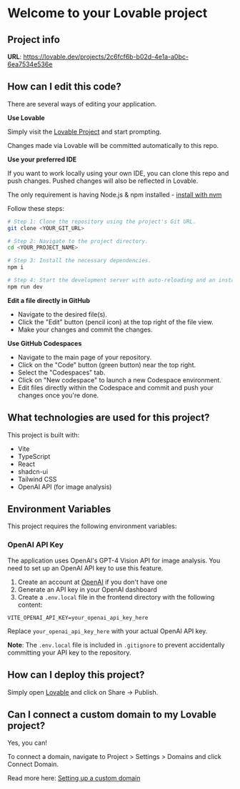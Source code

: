 # Welcome to your Lovable project

## Project info

**URL**: https://lovable.dev/projects/2c6fcf6b-b02d-4e1a-a0bc-6ea7534e536e

## How can I edit this code?

There are several ways of editing your application.

**Use Lovable**

Simply visit the [Lovable Project](https://lovable.dev/projects/2c6fcf6b-b02d-4e1a-a0bc-6ea7534e536e) and start prompting.

Changes made via Lovable will be committed automatically to this repo.

**Use your preferred IDE**

If you want to work locally using your own IDE, you can clone this repo and push changes. Pushed changes will also be reflected in Lovable.

The only requirement is having Node.js & npm installed - [install with nvm](https://github.com/nvm-sh/nvm#installing-and-updating)

Follow these steps:

```sh
# Step 1: Clone the repository using the project's Git URL.
git clone <YOUR_GIT_URL>

# Step 2: Navigate to the project directory.
cd <YOUR_PROJECT_NAME>

# Step 3: Install the necessary dependencies.
npm i

# Step 4: Start the development server with auto-reloading and an instant preview.
npm run dev
```

**Edit a file directly in GitHub**

- Navigate to the desired file(s).
- Click the "Edit" button (pencil icon) at the top right of the file view.
- Make your changes and commit the changes.

**Use GitHub Codespaces**

- Navigate to the main page of your repository.
- Click on the "Code" button (green button) near the top right.
- Select the "Codespaces" tab.
- Click on "New codespace" to launch a new Codespace environment.
- Edit files directly within the Codespace and commit and push your changes once you're done.

## What technologies are used for this project?

This project is built with:

- Vite
- TypeScript
- React
- shadcn-ui
- Tailwind CSS
- OpenAI API (for image analysis)

## Environment Variables

This project requires the following environment variables:

### OpenAI API Key

The application uses OpenAI's GPT-4 Vision API for image analysis. You need to set up an OpenAI API key to use this feature.

1. Create an account at [OpenAI](https://platform.openai.com/) if you don't have one
2. Generate an API key in your OpenAI dashboard
3. Create a `.env.local` file in the frontend directory with the following content:

```
VITE_OPENAI_API_KEY=your_openai_api_key_here
```

Replace `your_openai_api_key_here` with your actual OpenAI API key.

**Note**: The `.env.local` file is included in `.gitignore` to prevent accidentally committing your API key to the repository.

## How can I deploy this project?

Simply open [Lovable](https://lovable.dev/projects/2c6fcf6b-b02d-4e1a-a0bc-6ea7534e536e) and click on Share -> Publish.

## Can I connect a custom domain to my Lovable project?

Yes, you can!

To connect a domain, navigate to Project > Settings > Domains and click Connect Domain.

Read more here: [Setting up a custom domain](https://docs.lovable.dev/tips-tricks/custom-domain#step-by-step-guide)
